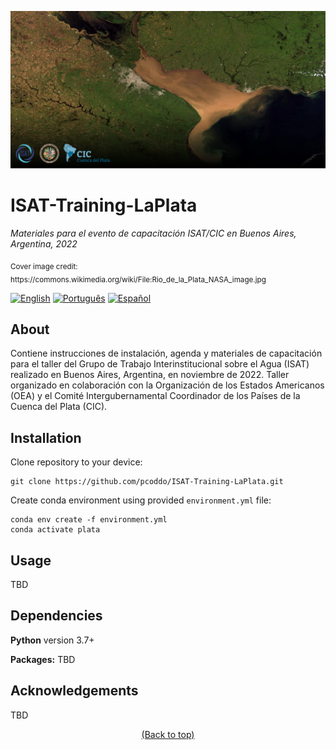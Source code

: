 <!-- Header -->
![Header](https://raw.githubusercontent.com/pcoddo/ISAT-Training-LaPlata/main/img/header.png)

# **ISAT-Training-LaPlata**
</p>
<p align="left">
    <em>Materiales para el evento de capacitación ISAT/CIC en Buenos Aires, Argentina, 2022</em>
</p>

<p>
<sub>Cover image credit: https://commons.wikimedia.org/wiki/File:Rio_de_la_Plata_NASA_image.jpg</sub>
</p>

<!-- Badges -->
[![English](https://img.shields.io/badge/English-click-blue)](https://github.com/pcoddo/ISAT-Training-LaPlata/blob/master/README.md)
[![Português](https://img.shields.io/badge/Portugu%C3%AAs-click-brightgreen)](https://github.com/pcoddo/ISAT-Training-LaPlata/blob/master/README.pt-br.md)
[![Español](https://img.shields.io/badge/Espa%C3%B1ol-click-orange)](https://github.com/pcoddo/ISAT-Training-LaPlata/blob/master/README.es.md)


## About
Contiene instrucciones de instalación, agenda y materiales de capacitación para el taller del Grupo de Trabajo Interinstitucional sobre el Agua (ISAT) realizado en Buenos Aires, Argentina, en noviembre de 2022. Taller organizado en colaboración con la Organización de los Estados Americanos (OEA) y el Comité Intergubernamental Coordinador de los Países de la Cuenca del Plata (CIC).

## Installation

Clone repository to your device:
```shell
git clone https://github.com/pcoddo/ISAT-Training-LaPlata.git
```
Create conda environment using provided `environment.yml` file:
```shell
conda env create -f environment.yml
conda activate plata
```

## Usage
TBD

## Dependencies
**Python** version 3.7+

**Packages:**
TBD
  
## Acknowledgements
TBD


<p align="center">
  <a href="#boston-tides">(Back to top)</a>
</p>
